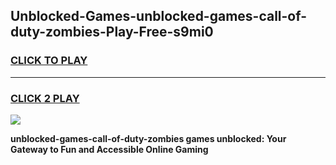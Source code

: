 
## Unblocked-Games-unblocked-games-call-of-duty-zombies-Play-Free-s9mi0
<h3>
<a href="https://premium76.site?title=unblocked-games-call-of-duty-zombies&ref=21A">CLICK TO PLAY</a></h3>
<hr>

<h3>
<a href="https://premium76.site?title=unblocked-games-call-of-duty-zombies&ref=21A">CLICK 2 PLAY</a>
  
</h3>

<a href="https://premium76.site?title=unblocked-games-call-of-duty-zombies&ref=21A"><img src="https://clearcache.store/games.png"></a>


**unblocked-games-call-of-duty-zombies games unblocked: Your Gateway to Fun and Accessible Online Gaming**
